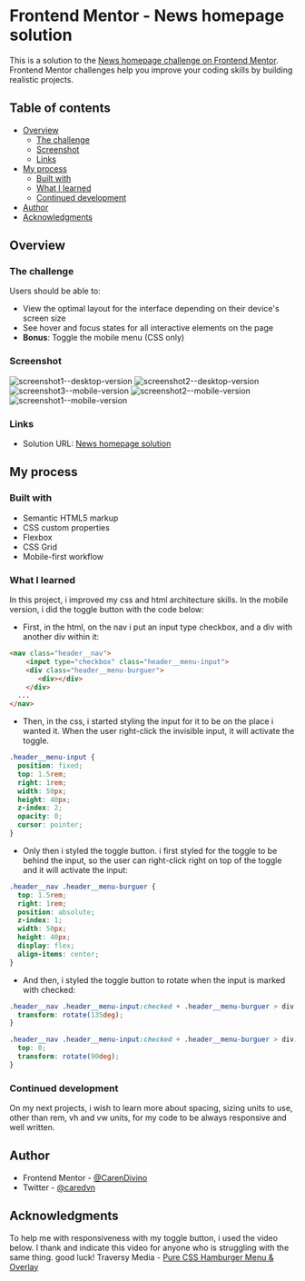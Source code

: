 # Frontend Mentor - News homepage solution

This is a solution to the [News homepage challenge on Frontend Mentor](https://www.frontendmentor.io/challenges/news-homepage-H6SWTa1MFl). Frontend Mentor challenges help you improve your coding skills by building realistic projects. 

## Table of contents

- [Overview](#overview)
  - [The challenge](#the-challenge)
  - [Screenshot](#screenshot)
  - [Links](#links)
- [My process](#my-process)
  - [Built with](#built-with)
  - [What I learned](#what-i-learned)
  - [Continued development](#continued-development)
- [Author](#author)
- [Acknowledgments](#acknowledgments)

## Overview

### The challenge

Users should be able to:

- View the optimal layout for the interface depending on their device's screen size
- See hover and focus states for all interactive elements on the page
- **Bonus**: Toggle the mobile menu (CSS only)

### Screenshot

![screenshot1--desktop-version](https://user-images.githubusercontent.com/107898347/204391182-f559c1a9-904c-475b-a51e-3fb84084a9ea.png)
![screenshot2--desktop-version](https://user-images.githubusercontent.com/107898347/204391190-401d3beb-4be0-410a-8df0-efdd963472f5.png)
![screenshot3--mobile-version](https://user-images.githubusercontent.com/107898347/204391184-c418766f-3d10-4f04-92ee-17fdddca8f67.png)
![screenshot2--mobile-version](https://user-images.githubusercontent.com/107898347/204391185-88656218-0fe6-40b1-9747-99143ca86893.png)
![screenshot1--mobile-version](https://user-images.githubusercontent.com/107898347/204391186-010e0338-da9e-49ca-b469-65183c93f851.png)

### Links

- Solution URL: [News homepage solution](https://frontend-mentor-news-homepage-solution-wmdp.vercel.app)

## My process

### Built with

- Semantic HTML5 markup
- CSS custom properties
- Flexbox
- CSS Grid
- Mobile-first workflow

### What I learned

In this project, i improved my css and html architecture skills.
In the mobile version, i did the toggle button with the code below:

- First, in the html, on the nav i put an input type checkbox, and a div with another div within it:
```html
<nav class="header__nav">
	<input type="checkbox" class="header__menu-input">
	<div class="header__menu-burguer">
	   <div></div>
	</div>
  ...
</nav>
```

- Then, in the css, i started styling the input for it to be on the place i wanted it. When the user right-click the invisible input, it will activate the toggle.
```css
.header__menu-input {
  position: fixed;
  top: 1.5rem;
  right: 1rem;
  width: 50px;
  height: 40px;
  z-index: 2;
  opacity: 0;
  cursor: pointer;
}
```

- Only then i styled the toggle button. i first styled for the toggle to be behind the input, so the user can right-click right on top of the toggle and it will activate the input:
```css
.header__nav .header__menu-burguer {
  top: 1.5rem;
  right: 1rem;
  position: absolute;
  z-index: 1;
  width: 50px;
  height: 40px;
  display: flex;
  align-items: center;
}
```

- And then, i styled the toggle button to rotate when the input is marked with checked:
```css
.header__nav .header__menu-input:checked + .header__menu-burguer > div {
  transform: rotate(135deg);
}

.header__nav .header__menu-input:checked + .header__menu-burguer > div::before, .header__nav .header__menu-input:checked + .header__menu-burguer > div::after {
  top: 0;
  transform: rotate(90deg);
}
```

### Continued development

On my next projects, i wish to learn more about spacing, sizing units to use, other than rem, vh and vw units, for my code to be always responsive and well written.

## Author

- Frontend Mentor - [@CarenDivino](https://www.frontendmentor.io/profile/CarenDivino)
- Twitter - [@caredvn](https://twitter.com/caredvn)

## Acknowledgments

To help me with responsiveness with my toggle button, i used the video below. I thank and indicate this video for anyone who is struggling with the same thing. good luck! 
Traversy Media - [Pure CSS Hamburger Menu & Overlay](https://youtu.be/DZg6UfS5zYg)
